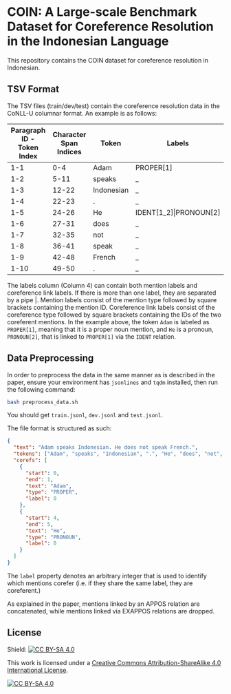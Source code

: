 # COIN: A Large-scale Benchmark Dataset for Coreference Resolution in the Indonesian Language

This repository contains the COIN dataset for coreference resolution in Indonesian.

## TSV Format

The TSV files (train/dev/test) contain the coreference resolution data in the CoNLL-U columnar format.
An example is as follows:

| Paragraph ID - Token Index | Character Span Indices | Token     | Labels                |
|----------------------------|------------------------|-----------|-----------------------|
| 1-1                        | 0-4                    | Adam      | PROPER[1]             |
| 1-2                        | 5-11                   | speaks    | _                     |
| 1-3                        | 12-22                  | Indonesian| _                     |
| 1-4                        | 22-23                  | .         | _                     |
| 1-5                        | 24-26                  | He        | IDENT[1_2]\|PRONOUN[2]|
| 1-6                        | 27-31                  | does      | _                     |
| 1-7                        | 32-35                  | not       | _                     |
| 1-8                        | 36-41                  | speak     | _                     |
| 1-9                        | 42-48                  | French    | _                     |
| 1-10                       | 49-50                  | .         | _                     |


The labels column (Column 4) can contain both mention labels and coreference link labels.
If there is more than one label, they are separated by a pipe |.
Mention labels consist of the mention type followed by square brackets containing the mention ID.
Coreference link labels consist of the coreference type followed by square brackets containing the IDs of the two coreferent mentions.
In the example above, the token `Adam` is labeled as `PROPER[1]`, meaning that it is a proper noun mention,
and `He` is a pronoun, `PRONOUN[2]`, that is linked to `PROPER[1]` via the `IDENT` relation.

## Data Preprocessing

In order to preprocess the data in the same manner as is described in the paper, ensure your environment has `jsonlines` and `tqdm` installed, then run the following command:

```bash
bash preprocess_data.sh
```

You should get `train.jsonl`, `dev.jsonl` and `test.jsonl`.

The file format is structured as such:

```json
{
  "text": "Adam speaks Indonesian. He does not speak French.",
  "tokens": ["Adam", "speaks", "Indonesian", ".", "He", "does", "not", "speak", "French", "."],
  "corefs": [
    {
      "start": 0,
      "end": 1,
      "text": "Adam",
      "type": "PROPER",
      "label": 0
    },
    {
      "start": 4,
      "end": 5,
      "text": "He",
      "type": "PRONOUN",
      "label": 0
    }
  ]
}
```

The `label` property denotes an arbitrary integer that is used to identify which mentions corefer (i.e. if they share the same label, they are coreferent.)

As explained in the paper, mentions linked by an APPOS relation are concatenated, while mentions linked via EXAPPOS relations are dropped.

## License

Shield: [![CC BY-SA 4.0][cc-by-sa-shield]][cc-by-sa]

This work is licensed under a
[Creative Commons Attribution-ShareAlike 4.0 International License][cc-by-sa].

[![CC BY-SA 4.0][cc-by-sa-image]][cc-by-sa]

[cc-by-sa]: http://creativecommons.org/licenses/by-sa/4.0/
[cc-by-sa-image]: https://licensebuttons.net/l/by-sa/4.0/88x31.png
[cc-by-sa-shield]: https://img.shields.io/badge/License-CC%20BY--SA%204.0-lightgrey.svg
